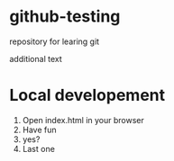 # github-testing

repository for learing git 

additional text

# Local developement

1. Open index.html in your browser
2. Have fun
3. yes?
4. Last one 
